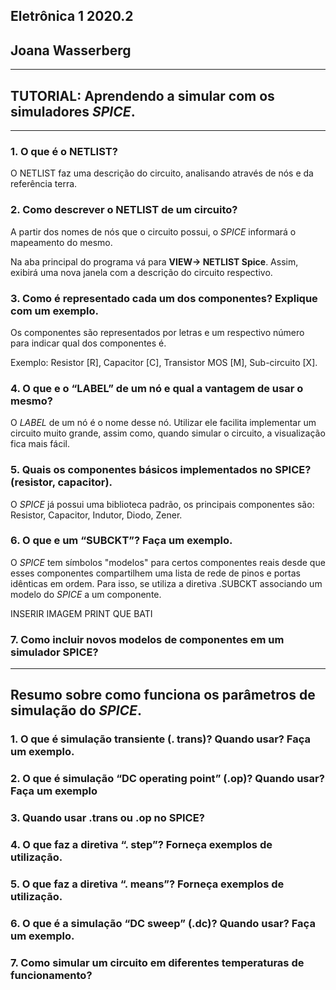 ## Eletrônica 1 2020.2 
## Joana Wasserberg
---
## TUTORIAL: Aprendendo a simular com os simuladores *SPICE*.
-------------------------------------------------------------


### 1. O que é o NETLIST?
O NETLIST faz uma descrição do circuito, analisando através de nós e da referência terra. 

### 2. Como descrever o NETLIST de um circuito?
A partir dos nomes de nós que o circuito possui, o *SPICE* informará o mapeamento do mesmo.

Na aba principal do programa vá para **VIEW-> NETLIST Spice**. Assim, exibirá uma nova janela com a descrição do circuito respectivo.

### 3. Como é representado cada um dos componentes? Explique com um exemplo.
Os componentes são representados por letras e um respectivo número para indicar qual dos componentes é.

Exemplo: Resistor [R], Capacitor [C], Transistor MOS [M],     Sub-circuito [X].

### 4. O que e o “LABEL” de um nó e qual a vantagem de usar o mesmo?
O *LABEL* de um nó é o nome desse nó. Utilizar ele facilita implementar um circuito muito grande, assim como, quando simular o circuito, a visualização fica mais fácil.

### 5. Quais os componentes básicos implementados no SPICE? (resistor, capacitor).
O *SPICE* já possui uma biblioteca padrão, os principais componentes são: Resistor, Capacitor, Indutor, Diodo, Zener.

### 6. O que e um “SUBCKT”? Faça um exemplo.
O *SPICE* tem símbolos "modelos" para certos componentes reais desde que esses componentes compartilhem uma lista de rede de pinos e portas idênticas em ordem. Para isso, se utiliza a diretiva .SUBCKT associando um modelo do *SPICE* a um componente.

INSERIR IMAGEM PRINT QUE BATI


### 7. Como incluir novos modelos de componentes em um simulador SPICE?

---
## Resumo sobre como funciona os parâmetros de simulação do *SPICE*.
### 1. O que é simulação transiente (. trans)? Quando usar? Faça um exemplo.
### 2. O que é simulação “DC operating point” (.op)? Quando usar? Faça um exemplo
### 3. Quando usar .trans ou .op no SPICE?
### 4. O que faz a diretiva “. step”? Forneça exemplos de utilização.
### 5. O que faz a diretiva “. means”? Forneça exemplos de utilização.
### 6. O que é a simulação “DC sweep” (.dc)? Quando usar? Faça um exemplo.
### 7. Como simular um circuito em diferentes temperaturas de funcionamento?
